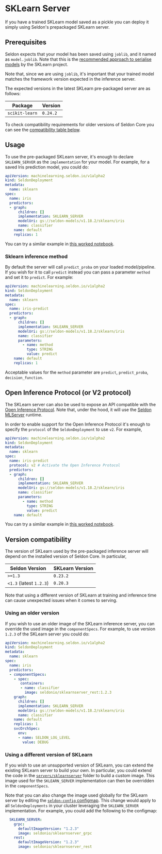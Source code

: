 # SKLearn Server

If you have a trained SKLearn model saved as a pickle you can deploy it simply
using Seldon's prepackaged SKLearn server.

## Prerequisites

Seldon expects that your model has been saved using `joblib`, and it named as
`model.joblib`. 
Note that this is the [recommended approach to serialise
models](https://scikit-learn.org/stable/modules/model_persistence.html) by the
SKLearn project.

Note that, since we are using `joblib`, it's important that your trained model
matches the framework version expected in the inference server.

The expected versions in the latest SKLearn pre-packaged server are as follows:

| Package | Version |
| ------ | ----- |
| `scikit-learn` | `0.24.2` |

To check compatibility requirements for older versions of Seldon Core you can
see the [compatibility table below](#version-compatibility).

## Usage

To use the pre-packaged SKLearn server, it's enough to declare `SKLEARN_SERVER`
as the `implementation` for your model.
For example, for a saved Iris prediction model, you could do:

```yaml
apiVersion: machinelearning.seldon.io/v1alpha2
kind: SeldonDeployment
metadata:
  name: sklearn
spec:
  name: iris
  predictors:
  - graph:
      children: []
      implementation: SKLEARN_SERVER
      modelUri: gs://seldon-models/v1.18.2/sklearn/iris
      name: classifier
    name: default
    replicas: 1

```

You can try a similar example in [this worked
notebook](../examples/server_examples.html).

### Sklearn inference method

By default the server will call `predict_proba` on your loaded model/pipeline.
If you wish for it to call `predict` instead you can pass a parameter `method`
and set it to `predict`.
For example:

```yaml
apiVersion: machinelearning.seldon.io/v1alpha2
kind: SeldonDeployment
metadata:
  name: sklearn
spec:
  name: iris-predict
  predictors:
  - graph:
      children: []
      implementation: SKLEARN_SERVER
      modelUri: gs://seldon-models/v1.18.2/sklearn/iris
      name: classifier
      parameters:
        - name: method
          type: STRING
          value: predict
    name: default
    replicas: 1
```

Acceptable values for the `method` parameter are `predict`, `predict_proba`,
`decision_function`.


## Open Inference Protocol (or V2 protocol)

The SKLearn server can also be used to expose an API compatible with the [Open Inference Protocol](../graph/protocols.md#v2-protocol).
Note that, under the hood, it will use the [Seldon
MLServer](https://github.com/SeldonIO/MLServer) runtime.

In order to enable support for the Open Inference Protocol it's enough to
specify the `protocol` of the `SeldonDeployment` to use `v2`.
For example,

```yaml
apiVersion: machinelearning.seldon.io/v1alpha2
kind: SeldonDeployment
metadata:
  name: sklearn
spec:
  name: iris-predict
  protocol: v2 # Activate the Open Inference Protocol
  predictors:
  - graph:
      children: []
      implementation: SKLEARN_SERVER
      modelUri: gs://seldon-models/v1.18.2/sklearn/iris
      name: classifier
      parameters:
        - name: method
          type: STRING
          value: predict
    name: default
```

You can try a similar example in [this worked
notebook](../examples/server_examples.html).

## Version compatibility

The version of SKLearn used by the pre-packaged inference server will depend on
the installed version of Seldon Core.
In particular, 

| Seldon Version | SKLearn Version |
| -------------- | --------------- |
| `>=1.3`          | `0.23.2`          |
| `<1.3` (latest `1.2.3`)          | `0.20.3`          |

Note that using a different version of SKLearn at training and inference time
can cause unexpected issues when it comes to serving.

### Using an older version

If you wish to use an older image of the SKLearn inference server, you can
override the used image in the `componentSpecs`.
For example, to use version `1.2.3` of the SKLearn server you could do:

```yaml
apiVersion: machinelearning.seldon.io/v1alpha2
kind: SeldonDeployment
metadata:
  name: sklearn
spec:
  name: iris
  predictors:
  - componentSpecs:
    - spec:
       containers:
       - name: classifier
         image: seldonio/sklearnserver_rest:1.2.3
    graph:
      children: []
      implementation: SKLEARN_SERVER
      modelUri: gs://seldon-models/v1.18.2/sklearn/iris
      name: classifier
    name: default
    replicas: 1
    svcOrchSpec: 
      env: 
      - name: SELDON_LOG_LEVEL
        value: DEBUG
```

### Using a different version of SKLearn

If you wish to use an unsupported version of SKLearn, you can extend the
existing SKLearn server to build your own. 
In particular, you could extend the code in the
[`servers/sklearnserver`](https://github.com/SeldonIO/seldon-core/tree/master/servers/sklearnserver)
folder to build a custom image.
This image used for the `SKLEARN_SERVER` implementation can then be overridden
in the `componentSpecs`.

Note that you can also change the image used globally for the SKLearn server by
editing the [`seldon-config` configmap](custom.md).
This change would apply to all `SeldonDeployments` in your cluster leveraging
the `SKLEARN_SERVER` implementation.
For example, you could add the following to the configmap:

```yaml
  SKLEARN_SERVER:
    grpc:
      defaultImageVersion: "1.2.3"
      image: seldonio/sklearnserver_grpc
    rest:
      defaultImageVersion: "1.2.3"
      image: seldonio/sklearnserver_rest
```
